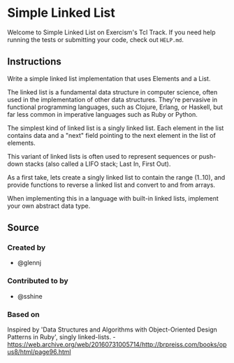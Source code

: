 # Simple Linked List

Welcome to Simple Linked List on Exercism's Tcl Track.
If you need help running the tests or submitting your code, check out `HELP.md`.

## Instructions

Write a simple linked list implementation that uses Elements and a List.

The linked list is a fundamental data structure in computer science, often used in the implementation of other data structures.
They're pervasive in functional programming languages, such as Clojure, Erlang, or Haskell, but far less common in imperative languages such as Ruby or Python.

The simplest kind of linked list is a singly linked list.
Each element in the list contains data and a "next" field pointing to the next element in the list of elements.

This variant of linked lists is often used to represent sequences or push-down stacks (also called a LIFO stack; Last In, First Out).

As a first take, lets create a singly linked list to contain the range (1..10), and provide functions to reverse a linked list and convert to and from arrays.

When implementing this in a language with built-in linked lists, implement your own abstract data type.

## Source

### Created by

- @glennj

### Contributed to by

- @sshine

### Based on

Inspired by 'Data Structures and Algorithms with Object-Oriented Design Patterns in Ruby', singly linked-lists. - https://web.archive.org/web/20160731005714/http://brpreiss.com/books/opus8/html/page96.html